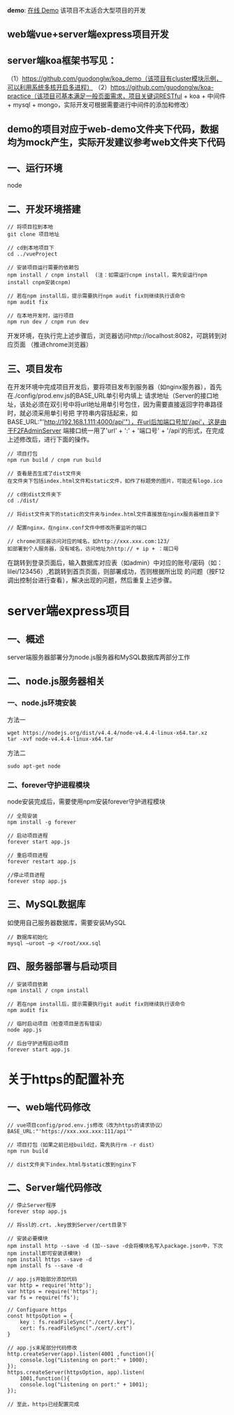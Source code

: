 **demo**: [在线 Demo](http://39.105.222.188/myVueDemo/) 该项目不太适合大型项目的开发

## web端vue+server端express项目开发

## server端koa框架书写见：
（1）https://github.com/guodonglw/koa_demo（该项目有cluster模块示例，可以利用系统多核开启多进程）
（2）https://github.com/guodonglw/koa-practice（该项目可基本满足一般页面需求，项目关键词RESTful + koa + 中间件 + mysql + mongo，实际开发可根据需要进行中间件的添加和修改）

## demo的项目对应于web-demo文件夹下代码，数据均为mock产生，实际开发建议参考web文件夹下代码

## 一、运行环境
node    

## 二、开发环境搭建
```
// 将项目拉到本地
git clone 项目地址

// cd到本地项目下
cd ../vueProject

// 安装项目运行需要的依赖包
npm install / cnpm install  (注：如需运行cnpm install，需先安运行npm install cnpm安装cnpm)

// 若在npm install后，提示需要执行npm audit fix则继续执行该命令
npm audit fix

// 在本地开发时，运行项目
npm run dev / cnpm run dev

```
开发环境，在执行完上述步骤后，浏览器访问http://localhost:8082，可跳转到对应页面 （推进chrome浏览器）

## 三、项目发布
在开发环境中完成项目开发后，要将项目发布到服务器（如nginx服务器），首先在./config/prod.env.js的BASE_URL单引号内填上
请求地址（Server的接口地址，该处必须在双引号中将url地址用单引号包住，因为需要直接返回字符串路径时，就必须采用单引号把
字符串内容括起来，如BASE_URL:"'http://192.168.1.111:4000/api'"），在url后加端口号加'/api'，这是由于F2FAdminServer
端接口统一用了'url' + ':' + '端口号' + '/api'的形式，在完成上述修改后，进行下面的操作。

```
// 项目打包
npm run build / cnpm run build

// 查看是否生成了dist文件夹
在文件夹下包括index.html文件和static文件，如作了标题旁的图片，可能还有logo.ico

// cd到dist文件夹下
cd ./dist/

// 将dist文件夹下的static的文件夹与index.html文件直接放在nginx服务器根目录下

// 配置nginx，在nginx.conf文件中修改所要监听的端口

// chrome浏览器访问对应的域名，如http://xxx.xxx.com:123/
如部署到个人服务器，没有域名，访问地址为http:// + ip + ：端口号

```
在跳转到登录页面后，输入数据库对应表（如admin）中对应的账号/密码（如：lilei/123456）,若跳转到首页页面，则部署成功，否则根据所出现
的问题（按F12调出控制台进行查看），解决出现的问题，然后重复上述步骤。

# server端express项目

## 一、概述
server端服务器部署分为node.js服务器和MySQL数据库两部分工作

## 二、node.js服务器相关

### 一、node.js环境安装
方法一
```
wget https://nodejs.org/dist/v4.4.4/node-v4.4.4-linux-x64.tar.xz
tar -xvf node-v4.4.4-linux-x64.tar

```
方法二
```
sudo apt-get node

```
### 二、forever守护进程模块
node安装完成后，需要使用npm安装forever守护进程模块
```
// 全局安装
npm install -g forever

// 启动项目进程
forever start app.js

// 重启项目进程
forever restart app.js

//停止项目进程
forever stop app.js

```

## 三、MySQL数据库
如使用自己服务器数据库，需要安装MySQL
```
// 数据库初始化
mysql –uroot –p </root/xxx.sql

```

## 四、服务器部署与启动项目
```
// 安装项目依赖
npm install / cnpm install 

// 若在npm install后，提示需要执行git audit fix则继续执行该命令
npm audit fix

// 临时启动项目（检查项目是否有错误）
node app.js

// 后台守护进程启动项目
forever start app.js

```

# 关于https的配置补充

## 一、web端代码修改
```
// vue项目config/prod.env.js修改（改为https的请求协议）
BASE_URL:"'https://xxx.xxx.xxx:111/api'"

// 项目打包（如果之前已经build过，需先执行rm -r dist）
npm run build

// dist文件夹下index.html与static放到nginx下

```

## 二、Server端代码修改
```
// 停止Server程序
forever stop app.js

// 将ssl的.crt，.key放到Server/cert目录下

// 安装必要模块
npm install http --save -d (加--save -d会将模块名写入package.json中，下次npm install即可安装该模块)
npm install https --save -d
npm install fs --save -d

// app.js开始部分添加代码
var http = require('http');
var https = require('https');
var fs = require('fs');

// Configuare https
const httpsOption = {
    key : fs.readFileSync("./cert/.key"),
    cert: fs.readFileSync("./cert/.crt")
}

// app.js末尾部分代码修改
http.createServer(app).listen(4001 ,function(){
    console.log("Listening on port:" + 1000);
});
https.createServer(httpsOption, app).listen(
    1001,function(){
    console.log("Listening on port:" + 1001);
});

// 至此，https已经配置完成

```








